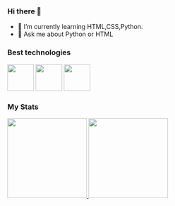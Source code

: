 ### Hi there 👋

- 🌱 I’m currently learning HTML,CSS,Python.
- 💬 Ask me about Python or HTML


### Best technologies

<div>
    <img src="https://cdn.jsdelivr.net/gh/devicons/devicon/icons/html5/html5-original.svg" width="60"/>
    <img src="https://cdn.jsdelivr.net/gh/devicons/devicon/icons/python/python-original.svg" width="60"/>
    <img src="https://cdn.jsdelivr.net/gh/devicons/devicon/icons/css3/css3-original.svg" width="60"/>      
</div>


### My Stats

<div>
    <a href="https://github.com/nesantana">
        <img height="180em" src="https://github-readme-stats.vercel.app/api/top-langs/?username=wilianne&layout=compact&langs_count=7&theme=dark"/>
        <img height="180em" src="https://github-readme-stats.vercel.app/api?username=wilianne&show_icons=true&theme=dark&include_all_commits=true&count_private=true"/>
    </a>
</div>
